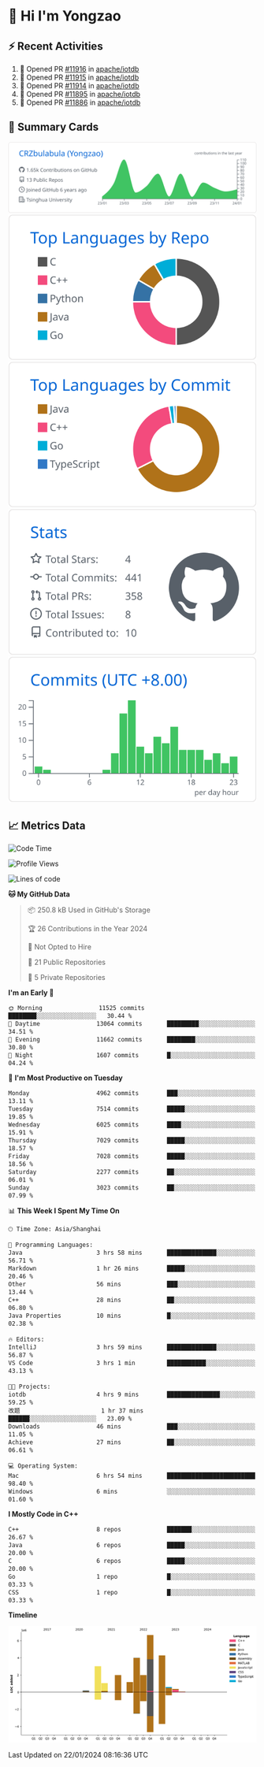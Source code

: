 # 👋 Hi I'm Yongzao

## ⚡ Recent Activities
<!--START_SECTION:activity-->
1. 💪 Opened PR [#11916](https://github.com/apache/iotdb/pull/11916) in [apache/iotdb](https://github.com/apache/iotdb)
2. 💪 Opened PR [#11915](https://github.com/apache/iotdb/pull/11915) in [apache/iotdb](https://github.com/apache/iotdb)
3. 💪 Opened PR [#11914](https://github.com/apache/iotdb/pull/11914) in [apache/iotdb](https://github.com/apache/iotdb)
4. 💪 Opened PR [#11895](https://github.com/apache/iotdb/pull/11895) in [apache/iotdb](https://github.com/apache/iotdb)
5. 💪 Opened PR [#11886](https://github.com/apache/iotdb/pull/11886) in [apache/iotdb](https://github.com/apache/iotdb)
<!--END_SECTION:activity-->

## 🎑 Summary Cards

[![](https://raw.githubusercontent.com/CRZbulabula/CRZbulabula/main/profile-summary-card-output/github/0-profile-details.svg)](https://github.com/vn7n24fzkq/github-profile-summary-cards)
[![](https://raw.githubusercontent.com/CRZbulabula/CRZbulabula/main/profile-summary-card-output/github/1-repos-per-language.svg)](https://github.com/vn7n24fzkq/github-profile-summary-cards) [![](https://raw.githubusercontent.com/CRZbulabula/CRZbulabula/main/profile-summary-card-output/github/2-most-commit-language.svg)](https://github.com/vn7n24fzkq/github-profile-summary-cards)
[![](https://raw.githubusercontent.com/CRZbulabula/CRZbulabula/main/profile-summary-card-output/github/3-stats.svg)](https://github.com/vn7n24fzkq/github-profile-summary-cards) [![](https://raw.githubusercontent.com/CRZbulabula/CRZbulabula/main/profile-summary-card-output/github/4-productive-time.svg)](https://github.com/vn7n24fzkq/github-profile-summary-cards)

## 📈 Metrics Data

<!--START_SECTION:waka-->
![Code Time](http://img.shields.io/badge/Code%20Time-548%20hrs%206%20mins-blue)

![Profile Views](http://img.shields.io/badge/Profile%20Views-0-blue)

![Lines of code](https://img.shields.io/badge/From%20Hello%20World%20I%27ve%20Written-25.3%20million%20lines%20of%20code-blue)

**🐱 My GitHub Data** 

> 📦 250.8 kB Used in GitHub's Storage 
 > 
> 🏆 26 Contributions in the Year 2024
 > 
> 🚫 Not Opted to Hire
 > 
> 📜 21 Public Repositories 
 > 
> 🔑 5 Private Repositories 
 > 
**I'm an Early 🐤** 

```text
🌞 Morning                11525 commits       ████████░░░░░░░░░░░░░░░░░   30.44 % 
🌆 Daytime                13064 commits       █████████░░░░░░░░░░░░░░░░   34.51 % 
🌃 Evening                11662 commits       ████████░░░░░░░░░░░░░░░░░   30.80 % 
🌙 Night                  1607 commits        █░░░░░░░░░░░░░░░░░░░░░░░░   04.24 % 
```
📅 **I'm Most Productive on Tuesday** 

```text
Monday                   4962 commits        ███░░░░░░░░░░░░░░░░░░░░░░   13.11 % 
Tuesday                  7514 commits        █████░░░░░░░░░░░░░░░░░░░░   19.85 % 
Wednesday                6025 commits        ████░░░░░░░░░░░░░░░░░░░░░   15.91 % 
Thursday                 7029 commits        █████░░░░░░░░░░░░░░░░░░░░   18.57 % 
Friday                   7028 commits        █████░░░░░░░░░░░░░░░░░░░░   18.56 % 
Saturday                 2277 commits        ██░░░░░░░░░░░░░░░░░░░░░░░   06.01 % 
Sunday                   3023 commits        ██░░░░░░░░░░░░░░░░░░░░░░░   07.99 % 
```


📊 **This Week I Spent My Time On** 

```text
🕑︎ Time Zone: Asia/Shanghai

💬 Programming Languages: 
Java                     3 hrs 58 mins       ██████████████░░░░░░░░░░░   56.71 % 
Markdown                 1 hr 26 mins        █████░░░░░░░░░░░░░░░░░░░░   20.46 % 
Other                    56 mins             ███░░░░░░░░░░░░░░░░░░░░░░   13.44 % 
C++                      28 mins             ██░░░░░░░░░░░░░░░░░░░░░░░   06.80 % 
Java Properties          10 mins             █░░░░░░░░░░░░░░░░░░░░░░░░   02.38 % 

🔥 Editors: 
IntelliJ                 3 hrs 59 mins       ██████████████░░░░░░░░░░░   56.87 % 
VS Code                  3 hrs 1 min         ███████████░░░░░░░░░░░░░░   43.13 % 

🐱‍💻 Projects: 
iotdb                    4 hrs 9 mins        ███████████████░░░░░░░░░░   59.25 % 
改题                       1 hr 37 mins        ██████░░░░░░░░░░░░░░░░░░░   23.09 % 
Downloads                46 mins             ███░░░░░░░░░░░░░░░░░░░░░░   11.05 % 
Achieve                  27 mins             ██░░░░░░░░░░░░░░░░░░░░░░░   06.61 % 

💻 Operating System: 
Mac                      6 hrs 54 mins       █████████████████████████   98.40 % 
Windows                  6 mins              ░░░░░░░░░░░░░░░░░░░░░░░░░   01.60 % 
```

**I Mostly Code in C++** 

```text
C++                      8 repos             ███████░░░░░░░░░░░░░░░░░░   26.67 % 
Java                     6 repos             █████░░░░░░░░░░░░░░░░░░░░   20.00 % 
C                        6 repos             █████░░░░░░░░░░░░░░░░░░░░   20.00 % 
Go                       1 repo              █░░░░░░░░░░░░░░░░░░░░░░░░   03.33 % 
CSS                      1 repo              █░░░░░░░░░░░░░░░░░░░░░░░░   03.33 % 
```



**Timeline**

![Lines of Code chart](https://raw.githubusercontent.com/CRZbulabula/CRZbulabula/main/assets/bar_graph.png)


 Last Updated on 22/01/2024 08:16:36 UTC
<!--END_SECTION:waka-->

